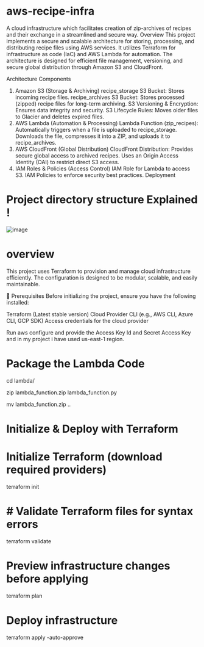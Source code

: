 # aws-recipe-infra
A cloud infrastructure which facilitates creation of zip-archives of recipes and their exchange in a streamlined and secure way.
Overview
This project implements a secure and scalable architecture for storing, processing, and distributing recipe files using AWS services. It utilizes Terraform for infrastructure as code (IaC) and AWS Lambda for automation. The architecture is designed for efficient file management, versioning, and secure global distribution through Amazon S3 and CloudFront.

Architecture Components
1. Amazon S3 (Storage & Archiving)
recipe_storage S3 Bucket: Stores incoming recipe files.
recipe_archives S3 Bucket: Stores processed (zipped) recipe files for long-term archiving.
S3 Versioning & Encryption: Ensures data integrity and security.
S3 Lifecycle Rules: Moves older files to Glacier and deletes expired files.
2. AWS Lambda (Automation & Processing)
Lambda Function (zip_recipes):
Automatically triggers when a file is uploaded to recipe_storage.
Downloads the file, compresses it into a ZIP, and uploads it to recipe_archives.
3. AWS CloudFront (Global Distribution)
CloudFront Distribution:
Provides secure global access to archived recipes.
Uses an Origin Access Identity (OAI) to restrict direct S3 access.
4. IAM Roles & Policies (Access Control)
IAM Role for Lambda to access S3.
IAM Policies to enforce security best practices.
Deployment


# Project directory structure Explained !

![image](https://github.com/user-attachments/assets/1427685f-3519-43c5-a81d-1580c84bfdc3)

# overview
This project uses Terraform to provision and manage cloud infrastructure efficiently. The configuration is designed to be modular, scalable, and easily maintainable.

📌 Prerequisites
Before initializing the project, ensure you have the following installed:

Terraform (Latest stable version)
Cloud Provider CLI (e.g., AWS CLI, Azure CLI, GCP SDK)
Access credentials for the cloud provider

 Run aws configure and provide the Access Key Id and Secret Access Key and in my project i have used us-east-1 region.

# Package the Lambda Code

cd lambda/

zip lambda_function.zip lambda_function.py

mv lambda_function.zip ..

# Initialize & Deploy with Terraform

# Initialize Terraform (download required providers)
terraform init

# # Validate Terraform files for syntax errors
terraform validate

# Preview infrastructure changes before applying
terraform plan

# Deploy infrastructure
terraform apply -auto-approve


